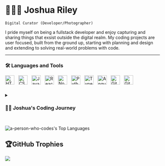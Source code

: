 # 🏃‍♂️💨 Joshua Riley
<code>Digital Curator (Developer/Photographer)</code>

I pride myself on being a fullstack developer and enjoy capturing and sharing things that exsist outside the digital realm. My coding projects are user focused, built from the ground up, starting with planning and design and extending to solving real-world problems with code.

---

### 🛠️ Languages and Tools
<img align="left" alt="HTML" width="30px" style="padding-right:10px;" src="https://cdn.jsdelivr.net/gh/devicons/devicon/icons/html5/html5-plain.svg" />
<img align="left" alt="CSS" width="30px" style="padding-right:10px;" src="https://cdn.jsdelivr.net/gh/devicons/devicon/icons/css3/css3-plain.svg" />
<img align="left" alt="JavaScript" width="30px" style="padding-right:10px;" src="https://cdn.jsdelivr.net/gh/devicons/devicon/icons/javascript/javascript-plain.svg" />
<img align="left" alt="React" width="30px" style="padding-right:10px;" src="https://cdn.jsdelivr.net/gh/devicons/devicon/icons/react/react-original.svg" />
<img align="left" alt="NodeJS" width="30px" style="padding-right:10px;" src="https://cdn.jsdelivr.net/gh/devicons/devicon/icons/nodejs/nodejs-original.svg" />
<img align="left" alt="Python" width="30px" style="padding-right:10px;" src="https://cdn.jsdelivr.net/gh/devicons/devicon/icons/python/python-plain.svg" />
<img align="left" alt="TypeScript" width="30px" style="padding-right:10px;" src="https://cdn.jsdelivr.net/gh/devicons/devicon/icons/typescript/typescript-plain.svg" />
<img align="left" alt="Angular" width="30px" style="padding-right:10px;" src="https://cdn.jsdelivr.net/gh/devicons/devicon/icons/angularjs/angularjs-plain.svg" />
<img align="left" alt="Git" width="30px" style="padding-right:10px;" src="https://cdn.jsdelivr.net/gh/devicons/devicon/icons/git/git-original.svg" />
<img align="left" alt="GitHub" width="30px" style="padding-right:10px;" src="https://cdn.jsdelivr.net/gh/devicons/devicon/icons/github/github-original.svg" />
<br />

#
<details>
 <summary><h3>👨‍💻 Joshua's Coding Journey</h3></summary>
   I started my coding journey as a naive fullstack web dev bootcamp student with a passion to learn everything I could about this programming world - code, user experience, design. DevMountain sparked an interest in futhering my education, and while in my Computer Science degree, I learned more than just how to build websites. My desire to understand product development helped me land a full-stack software engineering job upon graduation at EverTrue. Though fullstack development wasn't my primary passion, I found a creative outlet in understanding business technology and becoming a subject matter expert. I am able to fuel this fire with my current role at Enterprise Products Partners L.P.
</details>
<br />

![a-person-who-codes's Top Languages](https://github-readme-stats.vercel.app/api/top-langs/?username=a-person-who-codes&theme=merko&show_icons=true&hide_border=true&layout=compact)

## 🏆GitHub Trophies
![](https://github-trophies.vercel.app/?username=a-person-who-codes&theme=radical&no-frame=false&no-bg=false&margin-w=4)
